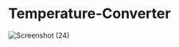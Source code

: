 # Temperature-Converter


![Screenshot (24)](https://github.com/user-attachments/assets/1b37f506-348c-4774-a436-9ecead68d51e)
